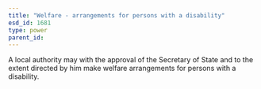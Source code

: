 ```yaml
---
title: "Welfare - arrangements for persons with a disability"
esd_id: 1681
type: power
parent_id:  
---
```


A local authority may with the approval of the Secretary of State and to the extent directed by him make welfare arrangements for persons with a disability.

